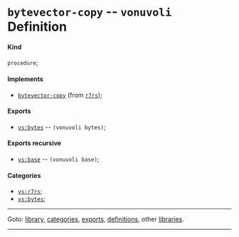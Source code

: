 

<a id='definition__vonuvoli__bytevector-copy'></a>

# `bytevector-copy` -- `vonuvoli` Definition


<a id='definition__vonuvoli__bytevector-copy__kind'></a>

#### Kind

`procedure`;


<a id='definition__vonuvoli__bytevector-copy__implements'></a>

#### Implements

 * [`bytevector-copy`](../../r7rs/definitions/bytevector-copy.md#definition__r7rs__bytevector-copy) (from [`r7rs`](../../r7rs/_index.md#library__r7rs));


<a id='definition__vonuvoli__bytevector-copy__exports'></a>

#### Exports

 * [`vs:bytes`](../../vonuvoli/exports/vs_3a_bytes.md#export__vonuvoli__vs_3a_bytes) -- `(vonuvoli bytes)`;


<a id='definition__vonuvoli__bytevector-copy__exports-recursive'></a>

#### Exports recursive

 * [`vs:base`](../../vonuvoli/exports/vs_3a_base.md#export__vonuvoli__vs_3a_base) -- `(vonuvoli base)`;


<a id='definition__vonuvoli__bytevector-copy__categories'></a>

#### Categories

 * [`vs:r7rs`](../../vonuvoli/categories/vs_3a_r7rs.md#category__vonuvoli__vs_3a_r7rs);
 * [`vs:bytes`](../../vonuvoli/categories/vs_3a_bytes.md#category__vonuvoli__vs_3a_bytes);

----

Goto: [library](../../vonuvoli/_index.md#library__vonuvoli), [categories](../../vonuvoli/categories/_index.md#toc__vonuvoli__categories), [exports](../../vonuvoli/exports/_index.md#toc__vonuvoli__exports), [definitions](../../vonuvoli/definitions/_index.md#toc__vonuvoli__definitions), other [libraries](../../_libraries.md#toc__libraries).

----

